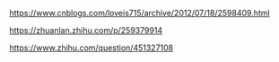 https://www.cnblogs.com/loveis715/archive/2012/07/18/2598409.html

https://zhuanlan.zhihu.com/p/259379914

https://www.zhihu.com/question/451327108